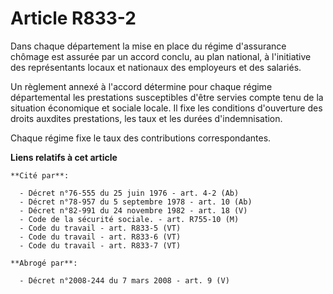 # Article R833-2

Dans chaque département la mise en place du régime d'assurance chômage est assurée par un accord conclu, au plan national, à
l'initiative des représentants locaux et nationaux des employeurs et des salariés.

Un règlement annexé à l'accord détermine pour chaque régime départemental les prestations susceptibles d'être servies compte
tenu de la situation économique et sociale locale. Il fixe les conditions d'ouverture des droits auxdites prestations, les
taux et les durées d'indemnisation.

Chaque régime fixe le taux des contributions correspondantes.

**Liens relatifs à cet article**

	**Cité par**:

	  - Décret n°76-555 du 25 juin 1976 - art. 4-2 (Ab)
	  - Décret n°78-957 du 5 septembre 1978 - art. 10 (Ab)
	  - Décret n°82-991 du 24 novembre 1982 - art. 18 (V)
	  - Code de la sécurité sociale. - art. R755-10 (M)
	  - Code du travail - art. R833-5 (VT)
	  - Code du travail - art. R833-6 (VT)
	  - Code du travail - art. R833-7 (VT)

	**Abrogé par**:

	  - Décret n°2008-244 du 7 mars 2008 - art. 9 (V)
